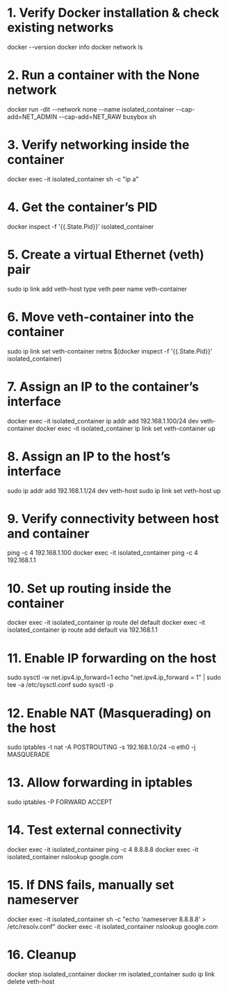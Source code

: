 

# 1. Verify Docker installation & check existing networks
docker --version
docker info
docker network ls

# 2. Run a container with the None network
docker run -dit --network none --name isolated_container --cap-add=NET_ADMIN --cap-add=NET_RAW busybox sh

# 3. Verify networking inside the container
docker exec -it isolated_container sh -c "ip a"

# 4. Get the container’s PID
docker inspect -f '{{.State.Pid}}' isolated_container

# 5. Create a virtual Ethernet (veth) pair
sudo ip link add veth-host type veth peer name veth-container

# 6. Move veth-container into the container
sudo ip link set veth-container netns $(docker inspect -f '{{.State.Pid}}' isolated_container)

# 7. Assign an IP to the container’s interface
docker exec -it isolated_container ip addr add 192.168.1.100/24 dev veth-container
docker exec -it isolated_container ip link set veth-container up

# 8. Assign an IP to the host’s interface
sudo ip addr add 192.168.1.1/24 dev veth-host
sudo ip link set veth-host up

# 9. Verify connectivity between host and container
ping -c 4 192.168.1.100
docker exec -it isolated_container ping -c 4 192.168.1.1

# 10. Set up routing inside the container
docker exec -it isolated_container ip route del default
docker exec -it isolated_container ip route add default via 192.168.1.1

# 11. Enable IP forwarding on the host
sudo sysctl -w net.ipv4.ip_forward=1
echo "net.ipv4.ip_forward = 1" | sudo tee -a /etc/sysctl.conf
sudo sysctl -p

# 12. Enable NAT (Masquerading) on the host
sudo iptables -t nat -A POSTROUTING -s 192.168.1.0/24 -o eth0 -j MASQUERADE

# 13. Allow forwarding in iptables
sudo iptables -P FORWARD ACCEPT

# 14. Test external connectivity
docker exec -it isolated_container ping -c 4 8.8.8.8
docker exec -it isolated_container nslookup google.com

# 15. If DNS fails, manually set nameserver
docker exec -it isolated_container sh -c "echo 'nameserver 8.8.8.8' > /etc/resolv.conf"
docker exec -it isolated_container nslookup google.com

# 16. Cleanup
docker stop isolated_container
docker rm isolated_container
sudo ip link delete veth-host
